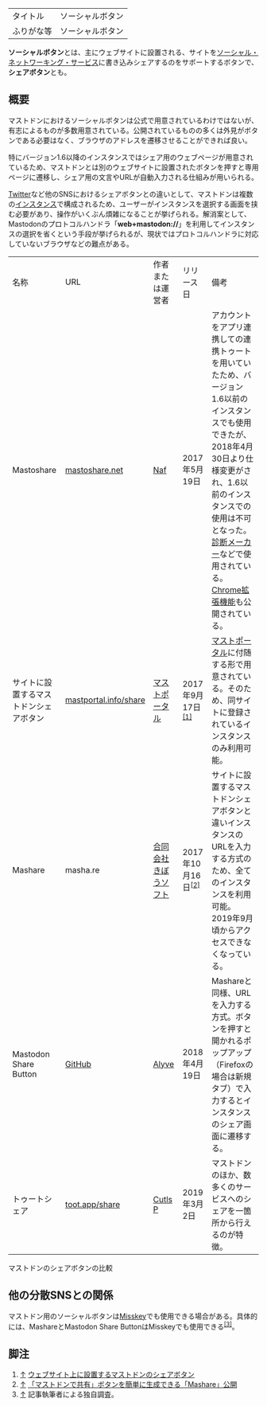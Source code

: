 <div>

|            |                  |
|------------|------------------|
| タイトル   | ソーシャルボタン |
| ふりがな等 | ソーシャルボタン |

  
**ソーシャルボタン**とは、主にウェブサイトに設置される、サイトを[ソーシャル・ネットワーキング・サービス](/%E3%82%BD%E3%83%BC%E3%82%B7%E3%83%A3%E3%83%AB%E3%83%BB%E3%83%8D%E3%83%83%E3%83%88%E3%83%AF%E3%83%BC%E3%82%AD%E3%83%B3%E3%82%B0%E3%83%BB%E3%82%B5%E3%83%BC%E3%83%93%E3%82%B9 "ソーシャル・ネットワーキング・サービス")に書き込みシェアするのをサポートするボタンで、**シェアボタン**とも。

## 概要

マストドンにおけるソーシャルボタンは公式で用意されているわけではないが、有志によるものが多数用意されている。公開されているものの多くは外見がボタンである必要はなく、ブラウザのアドレスを遷移させることができれば良い。

特にバージョン1.6以降のインスタンスではシェア用のウェブページが用意されているため、マストドンとは別のウェブサイトに設置されたボタンを押すと専用ページに遷移し、シェア用の文言やURLが自動入力される仕組みが用いられる。

[Twitter](/Twitter "Twitter")など他のSNSにおけるシェアボタンとの違いとして、マストドンは複数の[インスタンス](/%E3%82%A4%E3%83%B3%E3%82%B9%E3%82%BF%E3%83%B3%E3%82%B9 "インスタンス")で構成されるため、ユーザーがインスタンスを選択する画面を挟む必要があり、操作がいくぶん煩雑になることが挙げられる。解消案として、Mastodonのプロトコルハンドラ「**web+mastodon://**」を利用してインスタンスの選択を省くという手段が挙げられるが、現状ではプロトコルハンドラに対応していないブラウザなどの難点がある。

|                                        |                                                                                    |                                                                                                                                            |                                                |                                                                                                                                                                                                                                                                                                                                                                                                                                                          |
|----------------------------------------|------------------------------------------------------------------------------------|--------------------------------------------------------------------------------------------------------------------------------------------|------------------------------------------------|----------------------------------------------------------------------------------------------------------------------------------------------------------------------------------------------------------------------------------------------------------------------------------------------------------------------------------------------------------------------------------------------------------------------------------------------------------|
| 名称                                   | URL                                                                                | 作者または運営者                                                                                                                           | リリース日                                     | 備考                                                                                                                                                                                                                                                                                                                                                                                                                                                     |
| Mastoshare                             | <a href="https://mastoshare.net/" rel="nofollow">mastoshare.net</a>                | [Naf](/Naf "Naf")                                                                                                                          | 2017年5月19日                                  | アカウントをアプリ連携しての連携トゥートを用いていたため、バージョン1.6以前のインスタンスでも使用できたが、2018年4月30日より仕様変更がされ、1.6以前のインスタンスでの使用は不可となった。[診断メーカー](/%E8%A8%BA%E6%96%AD%E3%83%A1%E3%83%BC%E3%82%AB%E3%83%BC "診断メーカー")などで使用されている。<a href="https://chrome.google.com/webstore/detail/mastoshare/mfdneocoinldonfcdoicdjllngnakoga" rel="nofollow">Chrome拡張機能</a>も公開されている。 |
| サイトに設置するマストドンシェアボタン | <a href="https://mastportal.info/share" rel="nofollow">mastportal.info/share</a>   | [マストポータル](/%E3%83%9E%E3%82%B9%E3%83%88%E3%83%9D%E3%83%BC%E3%82%BF%E3%83%AB "マストポータル")                                        | 2017年9月17日<sup>[\[1\]](#cite_note-1)</sup>  | [マストポータル](/%E3%83%9E%E3%82%B9%E3%83%88%E3%83%9D%E3%83%BC%E3%82%BF%E3%83%AB "マストポータル")に付随する形で用意されている。そのため、同サイトに登録されているインスタンスのみ利用可能。                                                                                                                                                                                                                                                            |
| Mashare                                | masha.re                                                                           | [合同会社きぼうソフト](/%E5%90%88%E5%90%8C%E4%BC%9A%E7%A4%BE%E3%81%8D%E3%81%BC%E3%81%86%E3%82%BD%E3%83%95%E3%83%88 "合同会社きぼうソフト") | 2017年10月16日<sup>[\[2\]](#cite_note-2)</sup> | サイトに設置するマストドンシェアボタンと違いインスタンスのURLを入力する方式のため、全てのインスタンスを利用可能。2019年9月頃からアクセスできなくなっている。                                                                                                                                                                                                                                                                                             |
| Mastodon Share Button                  | <a href="https://aly-ve.github.io/Mastodon-share-button" rel="nofollow">GitHub</a> | <a href="https://hostux.social/@Alyve" rel="nofollow">Alyve</a>                                                                            | 2018年4月19日                                  | Mashareと同様、URLを入力する方式。ボタンを押すと開かれるポップアップ（Firefoxの場合は新規タブ）で入力するとインスタンスのシェア画面に遷移する。                                                                                                                                                                                                                                                                                                          |
| トゥートシェア                         | <a href="https://toot.app/share" rel="nofollow">toot.app/share</a>                 | [Cutls P](/Cutls_P "Cutls P")                                                                                                              | 2019年3月2日                                   | マストドンのほか、数多くのサービスへのシェアを一箇所から行えるのが特徴。                                                                                                                                                                                                                                                                                                                                                                                 |

マストドンのシェアボタンの比較

## 他の分散SNSとの関係

マストドン用のソーシャルボタンは[Misskey](/Misskey "Misskey")でも使用できる場合がある。具体的には、MashareとMastodon Share ButtonはMisskeyでも使用できる<sup>[\[3\]](#cite_note-3)</sup>。

## 脚注

<div>

1.  <span id="cite_note-1">[↑](#cite_ref-1) <a href="https://mastportal.info/868" rel="nofollow">ウェブサイト上に設置するマストドンのシェアボタン</a></span>
2.  <span id="cite_note-2">[↑](#cite_ref-2) <a href="https://masto.news/2017/10/16/mashare/" rel="nofollow">「マストドンで共有」ボタンを簡単に生成できる「Mashare」公開</a></span>
3.  <span id="cite_note-3">[↑](#cite_ref-3) 記事執筆者による独自調査。</span>

</div>

</div>
